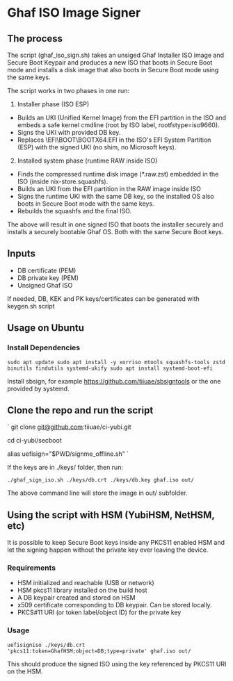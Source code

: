 # Ghaf ISO Image Signer

## The process

The script (ghaf_iso_sign.sh) takes an unsiged Ghaf Installer ISO image and Secure Boot Keypair and produces a new ISO that boots in Secure Boot mode and installs a disk image that also boots in Secure Boot mode using the same keys.

The script works in two phases in one run:

1. Installer phase (ISO ESP)
 - Builds an UKI (Unified Kernel Image) from the EFI partition in the ISO and embeds a safe kernel cmdline (root by ISO label, rootfstype=iso9660).
 - Signs the UKI with provided DB key.
 - Replaces \EFI\BOOT\BOOTX64.EFI in the ISO's EFI System Partition (ESP) with the signed UKI (no shim, no Microsoft keys).

2. Installed system phase (runtime RAW inside ISO)
 - Finds the compressed runtime disk image (*.raw.zst) embedded in the ISO (inside nix-store.squashfs).
 - Builds an UKI from the EFI partition in the RAW image inside ISO
 - Signs the runtime UKI with the same DB key, so the installed OS also boots in Secure Boot mode with the same keys.
 - Rebuilds the squashfs and the final ISO.

The above will result in one signed ISO that boots the installer securely and installs a securely bootable Ghaf OS. Both with the same Secure Boot keys.

## Inputs

 - DB certificate (PEM)
 - DB private key (PEM)
 - Unsigned Ghaf ISO

If needed, DB, KEK and PK keys/certificates can be generated with keygen.sh script

## Usage on Ubuntu

### Install Dependencies

`
sudo apt update
sudo apt install -y xorriso mtools squashfs-tools zstd binutils findutils systemd-ukify
sudo apt install systemd-boot-efi
`

Install sbsign, for example https://github.com/tiiuae/sbsigntools or the one provided by systemd.

## Clone the repo and run the script

`
git clone git@github.com:tiiuae/ci-yubi.git

cd ci-yubi/secboot

alias uefisign="$PWD/signme_offline.sh"
`

If the keys are in ./keys/ folder, then run:

`
./ghaf_sign_iso.sh ./keys/db.crt ./keys/db.key ghaf.iso out/
`

The above command line will store the image in out/ subfolder.

## Using the script with HSM (YubiHSM, NetHSM, etc)

It is possible to keep Secure Boot keys inside any PKCS11 enabled HSM and let the signing happen without the private key ever leaving the device.

### Requirements

 - HSM initialized and reachable (USB or network)
 - HSM pkcs11 library installed on the build host
 - A DB keypair created and stored on HSM
 - x509 certificate corresponding to DB keypair. Can be stored locally.
 - PKCS#11 URI (or token label/object ID) for the private key

### Usage

`
uefisigniso ./keys/db.crt 'pkcs11:token=GhafHSM;object=DB;type=private' ghaf.iso out/
`

This should produce the signed ISO using the key referenced by PKCS11 URI on the HSM.